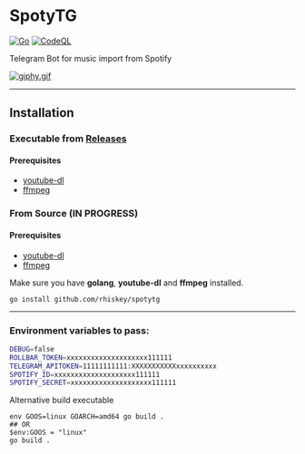 # SpotyTG

[![Go](https://github.com/rhiskey/SpotyTG/actions/workflows/go.yml/badge.svg)](https://github.com/rhiskey/SpotyTG/actions/workflows/go.yml)
[![CodeQL](https://github.com/rhiskey/SpotyTG/actions/workflows/codeql.yml/badge.svg)](https://github.com/rhiskey/SpotyTG/actions/workflows/codeql.yml)

Telegram Bot for music import from Spotify

[![giphy.gif](https://media.giphy.com/media/PdK4aHlXmBmOvpPU04/giphy.gif)](https://media.giphy.com/media/PdK4aHlXmBmOvpPU04/giphy.gif)

---

## Installation

### Executable from [Releases](https://github.com/rhiskey/SpotyTG/releases)
#### Prerequisites

* [youtube-dl](http://ytdl-org.github.io/youtube-dl/download.html)
* [ffmpeg](https://ffmpeg.org/download.html)


### From Source (IN PROGRESS)
#### Prerequisites

* [youtube-dl](http://ytdl-org.github.io/youtube-dl/download.html)
* [ffmpeg](https://ffmpeg.org/download.html)

Make sure you have **golang**, **youtube-dl** and **ffmpeg** installed.

`go install github.com/rhiskey/spotytg`


---
### Environment variables to pass:
```bash
DEBUG=false 
ROLLBAR_TOKEN=xxxxxxxxxxxxxxxxxxxx111111
TELEGRAM_APITOKEN=11111111111:XXXXXXXXXXXxxxxxxxxxx
SPOTIFY_ID=xxxxxxxxxxxxxxxxxxxx111111
SPOTIFY_SECRET=xxxxxxxxxxxxxxxxxxxx111111
```

Alternative build executable
```shell
env GOOS=linux GOARCH=amd64 go build .
## OR 
$env:GOOS = "linux" 
go build .
```